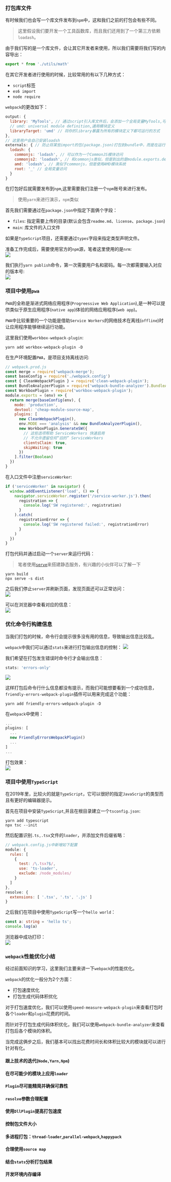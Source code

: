 ### 打包库文件
有时候我们也会写一个库文件发布到`npm`中，这和我们之前的打包会有些不同。

> 这里假设我们要开发一个工具函数库，而且我们还用到了一个第三方依赖`loadash`。

由于我们写的是一个库文件，会让其它开发者来使用，所以我们需要将我们写的内容导出： 
```js
export * from './utils/math'
```

在其它开发者进行使用的时候，比较常用的有以下几种方式：  
* `script`标签
* `es6 import`
* `node require`

`webpack`的更改如下：  
```js
output: {
  library: 'MyTools', // 通过script引入库文件后，会添加一个全局变量MyTools,可以直接进行访问
  // umd: universal module definition,通用模块定义
  libraryTarget: 'umd' // 将你的library暴露为所有的模块定义下都可运行的方式
},
// 这里用户会自己安装loadsh
externals: { // 防止将某些import的包(package.json)打包到bundle中，而是在运行时(runtime)再去从外部获取这些扩展依赖(external dependencies)
  lodash: {
    commonjs: 'lodash', // 可以作为一个CommonJS模块访问
    commonjs2: 'loadash', // 和commonjs类似，但是到出的是module.exports.default
    amd: 'lodash', // 类似于commonjs，但是使用AMD模块系统
    root: '_' // 全局变量访问
  }
}
```

在打包好后就需要发布到`npm`,这里需要我们注册一个`npm`账号来进行发布。

> 使用`yarn`来进行演示，`npm`类似

首先我们需要通过在`package.json`中指定下面俩个字段：  
* `files`: 指定需要上传的目录(默认会包含`readme.md`、`license`、`package.json`)
* `main`: 库文件的入口文件

如果是`TypeScript`项目，还需要通过`types`字段来指定类型声明文件。

准备工作完成后，需要使用官方的`npm`源，笔者这里使用的是`nrm`:  
![](https://raw.githubusercontent.com/wangkaiwd/drawing-bed/master/webpack-nrm.png)

我们执行`yarn publish`命令，第一次需要用户名和密码。每一次都需要输入对应的版本号:  
![](https://raw.githubusercontent.com/wangkaiwd/drawing-bed/master/webpack-yarn-publish.png)
### 项目中使用`pwa`
`PWA`的全称是渐进式网络应用程序(`Progreessive Web Application`),是一种可以提供类似于原生应用程序(`native app`)体验的网络应用程序(`web app`)。

`PWA`中比较重要的一个功能是借助`Service Workers`的网络技术在离线(`offline`)时让应用程序能够继续运行功能。

这里我们使用`workbox-webpack-plugin`:  
```npm
yarn add workbox-webpack-plugin -D
```

在生产环境配置`PWA`，是项目支持离线访问:
```js
// webpack.prod.js
const merge = require('webpack-merge');
const baseConfig = require('./webpack.config')
const { CleanWebpackPlugin } = require('clean-webpack-plugin');
const BundleAnalyzerPlugin = require('webpack-bundle-analyzer').BundleAnalyzerPlugin;
const WorkboxPlugin = require('workbox-webpack-plugin');
module.exports = (env) => {
  return merge(baseConfig(env), {
    mode: 'production',
    devtool: 'cheap-module-source-map',
    plugins: [
      new CleanWebpackPlugin(),
      env.MODE === 'analysis' && new BundleAnalyzerPlugin(),
      new WorkboxPlugin.GenerateSW({
        // 这些选项帮助 ServiceWorkers 快速启用
        // 不允许遗留任何“旧的” ServiceWorkers
        clientsClaim: true,
        skipWaiting: true
      })
    ].filter(Boolean)
  })
}
```

在入口文件中注册`serviceWorker`:  
```js
if ('serviceWorker' in navigator) {
  window.addEventListener('load', () => {
    navigator.serviceWorker.register('/service-worker.js').then(
      registration => {
        console.log('SW registered:', registration)
      }
    ).catch(
      registrationError => {
        console.log('SW registered failed:', registrationError)
      }
    )
  })
}
```

打包代码并通过启动一个`server`来运行代码：  
> 笔者使用[`serve`](https://github.com/zeit/serve)来搭建静态服务，有兴趣的小伙伴可以了解一下
```npm
yarn build
npx serve -s dist
```

之后我们停止`server`并刷新页面，发现页面还可以正常访问：  
![](https://raw.githubusercontent.com/wangkaiwd/drawing-bed/master/webpack-service-worker.png)

可以在浏览器中查看对应的信息：  
![](https://raw.githubusercontent.com/wangkaiwd/drawing-bed/master/webpack-chrome-service-workers.png)

### 优化命令行构建信息
当我们打包的时候，命令行会提示很多没有用的信息，导致输出信息比较乱。

`webpack`中我们可以通过`stats`来进行打包输出信息的控制：
![](https://raw.githubusercontent.com/wangkaiwd/drawing-bed/master/webpack-stats.png)

我们希望在打包发生错误时命令行才会输出信息：  
```js
stats: 'errors-only'
```
![](https://raw.githubusercontent.com/wangkaiwd/drawing-bed/master/webpack-build-no-output.png)

这样打包后命令行什么信息都没有提示，而我们可能想要看到一个成功信息，`friendly-errors-webpack-plugin`插件可以用来完成这个功能：  
```npm
yarn add friendly-errors-webpack-plugin -D
```

在`webpack`中使用：  
```js
...
plugins: [
  ...
  new FriendlyErrorsWebpackPlugin()
  ...
]
...
```

打包效果：  
![](https://raw.githubusercontent.com/wangkaiwd/drawing-bed/master/webpack-plugin-output.png)

### 项目中使用`TypeScript`

在2019年里，比较火的就是`TypeScript`，它可以很好的指定`JavaScript`的类型而且有更好的编辑器提示。

首先在项目中安装`TypeScript`,并且在根目录建立一个`tsconfig.json`: 
```npm
yarn add typescript
npx tsc --init
```

然后配置识别`.ts,.tsx`文件的`loader`，并添加文件后缀省略：  
```js
// webpack.config.js中新增如下配置
module: {
  rules: [
    {
      test: /\.tsx?$/,
      use: 'ts-loader',
      exclude: /node_modules/
    }
  ]
},
resolve: {
  extensions: [ '.tsx', '.ts', '.js' ]
}
```

之后我们在项目中使用`TypeScript`写一个`hello world`：  
```ts
const a: string = 'hello ts';
console.log(a)
```
浏览器中成功打印：  
![](https://raw.githubusercontent.com/wangkaiwd/drawing-bed/master/webpack-ts-hello.png)

### `webpack`性能优化小结
经过前面知识的学习，这里我们主要来讲一下`webpack`的性能优化。

`webpack`的优化一般分为2个方面：  
* 打包速度优化
* 打包生成代码体积优化

对于打包速度优化，我们可以使用`speed-measure-webpack-plugin`来查看打包时各个`loader`和`plugin`花费的时间。

而针对于打包生成代码体积优化，我们可以使用`webpack-bundle-analyzer`来查看打包后各个模块的体积。

当完成这俩步之后，我们基本可以找出花费时间长和体积比较大的模块就可以进行针对有化。

#### 跟上技术的迭代(`Node,Yarn,Npm`)


#### 在尽可能少的模块上应用`loader`

#### `Plugin`尽可能精简并确保可靠性

#### `resolve`参数合理配置

#### 使用`DllPlugin`提高打包速度

#### 控制包文件大小

#### 多进程打包：`thread-loader`,`parallel-webpack`,`happypack`

#### 合理使用`source map`

#### 结合`stats`分析打包结果

#### 开发环境内存编译
